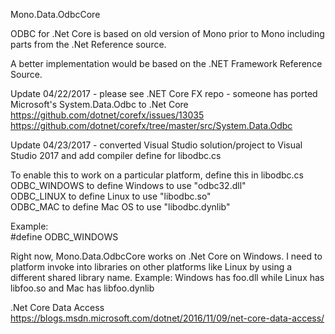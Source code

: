 Mono.Data.OdbcCore  
  
ODBC for .Net Core is based on old version of Mono prior to Mono including parts from the .Net Reference source.  
  
A better implementation would be based on the .NET Framework Reference Source.  
  
Update 04/22/2017 - please see .NET Core FX repo - someone has ported Microsoft's System.Data.Odbc to .Net Core  
https://github.com/dotnet/corefx/issues/13035  
https://github.com/dotnet/corefx/tree/master/src/System.Data.Odbc  
  
Update 04/23/2017 - converted Visual Studio solution/project to Visual Studio 2017 and add compiler define for libodbc.cs  
  
To enable this to work on a particular platform, define this in libodbc.cs  
  ODBC_WINDOWS to define Windows to use "odbc32.dll"   
  ODBC_LINUX to define Linux to use "libodbc.so"  
  ODBC_MAC to define Mac OS to use "libodbc.dynlib"  
  
Example:  
#define ODBC_WINDOWS  
  
Right now, Mono.Data.OdbcCore works on .Net Core on Windows.  I need to platform invoke into libraries on other platforms like Linux by using 
a different shared library name.  Example: Windows has  foo.dll while Linux has libfoo.so and Mac has libfoo.dynlib  
  
.Net Core Data Access  
https://blogs.msdn.microsoft.com/dotnet/2016/11/09/net-core-data-access/  
